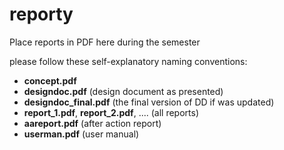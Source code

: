 # reporty

Place reports in PDF here during the semester

please follow these self-explanatory naming conventions:
- **concept.pdf** 
- **designdoc.pdf** (design document as presented)
- **designdoc_final.pdf** (the final version of DD if was updated)
- **report_1.pdf**, **report_2.pdf**, .... (all reports)
- **aareport.pdf** (after action report)
- **userman.pdf** (user manual)